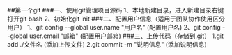 ##第一个git
###一、使用git管理项目源码
1、本地新建目录，进入新建目录右键打开git bash 
2、初始化git init
###二、配置用户信息（适用于团队协作使用区分用户）
1、git config --global user.name "用户名" (配置用户名)
2、git config --global user.email "邮箱" (配置用户邮箱)
###三、上传代码（存储到.git）
1.git add ./文件名 (添加上传文件)
2.git commit -m "说明信息" (添加说明信息)
